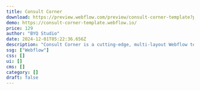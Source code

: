 ```yaml
---
title: Consult Corner
download: https://preview.webflow.com/preview/consult-corner-template?preview=8583b26cee6ed12fddffdf96363febd0
demo: https://consult-corner-template.webflow.io/
price: 129
author: "BYQ Studio"
date: 2024-12-01T05:22:36.656Z
description: "Consult Corner is a cutting-edge, multi-layout Webflow template tailored for consulting agencies and various businesses. It boasts comprehensive CMS, e-commerce capabilities, and all the essential features to elevate your online presence."
ssg: ["Webflow"]
css: []
ui: []
cms: []
category: []
draft: false
---
```

